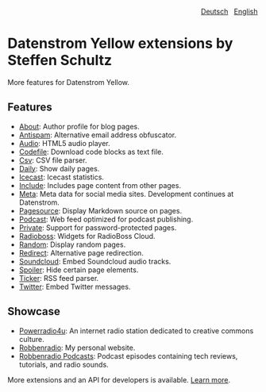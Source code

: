 <p align="right"><a href="README-de.md">Deutsch</a> &nbsp; <a href="README.md">English</a></p>

# Datenstrom Yellow extensions by Steffen Schultz

More features for Datenstrom Yellow.

## Features

* [About](https://github.com/schulle4u/yellow-extensions-schulle4u/tree/master/about): 
  Author profile for blog pages.
* [Antispam](https://github.com/schulle4u/yellow-extensions-schulle4u/tree/master/antispam): 
  Alternative email address obfuscator.
* [Audio](https://github.com/schulle4u/yellow-extensions-schulle4u/tree/master/audio): 
  HTML5 audio player.
* [Codefile](https://github.com/schulle4u/yellow-extensions-schulle4u/tree/master/codefile): 
  Download code blocks as text file.
* [Csv](https://github.com/schulle4u/yellow-extensions-schulle4u/tree/master/csv): 
  CSV file parser.
* [Daily](https://github.com/schulle4u/yellow-extensions-schulle4u/tree/master/daily): 
  Show daily pages.
* [Icecast](https://github.com/schulle4u/yellow-extensions-schulle4u/tree/master/icecast): 
  Icecast statistics.
* [Include](https://github.com/schulle4u/yellow-extensions-schulle4u/tree/master/include): 
  Includes page content from other pages.
* [Meta](https://github.com/datenstrom/yellow-extensions/tree/master/source/meta): 
  Meta data for social media sites. Development continues at Datenstrom.
* [Pagesource](https://github.com/schulle4u/yellow-extensions-schulle4u/tree/master/pagesource): 
  Display Markdown source on pages.
* [Podcast](https://github.com/schulle4u/yellow-extensions-schulle4u/tree/master/podcast): 
  Web feed optimized for podcast publishing.
* [Private](https://github.com/schulle4u/yellow-extensions-schulle4u/tree/master/private): 
  Support for password-protected pages.
* [Radioboss](https://github.com/schulle4u/yellow-extensions-schulle4u/tree/master/radioboss): 
  Widgets for RadioBoss Cloud.
* [Random](https://github.com/schulle4u/yellow-extensions-schulle4u/tree/master/random): 
  Display random pages.
* [Redirect](https://github.com/schulle4u/yellow-extensions-schulle4u/tree/master/redirect): 
  Alternative page redirection.
* [Soundcloud](https://github.com/schulle4u/yellow-extensions-schulle4u/tree/master/soundcloud): 
  Embed Soundcloud audio tracks.
* [Spoiler](https://github.com/schulle4u/yellow-extensions-schulle4u/tree/master/spoiler): 
  Hide certain page elements.
* [Ticker](https://github.com/schulle4u/yellow-extensions-schulle4u/tree/master/ticker): 
  RSS feed parser.
* [Twitter](https://github.com/schulle4u/yellow-extensions-schulle4u/tree/master/twitter): 
  Embed Twitter messages.

## Showcase

* [Powerradio4u](https://powerradio4u.de): 
  An internet radio station dedicated to creative commons culture.
* [Robbenradio](https://robbenradio.de): 
  My personal website.
* [Robbenradio Podcasts](https://podcast.robbenradio.de): 
  Podcast episodes containing tech reviews, tutorials, and radio sounds.

More extensions and an API for developers is available. [Learn more](https://datenstrom.se/yellow/help/).
